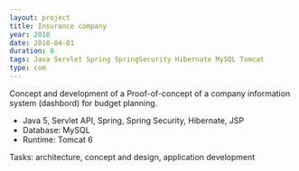 ```yaml
---
layout: project
title: Insurance company
year: 2010
date: 2010-04-01
duration: 8
tags: Java Servlet Spring SpringSecurity Hibernate MySQL Tomcat
type: com
---
```


Concept and development of a Proof-of-concept of a company information system (dashbord) for budget planning.

- Java 5, Servlet API, Spring, Spring Security, Hibernate, JSP
- Database: MySQL
- Runtime: Tomcat 6

Tasks: architecture, concept and design, application development